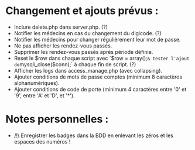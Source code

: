 # Changement et ajouts prévus :
- Inclure delete.php dans server.php. (?)
- Notifier les médecins en cas du changement du digicode. (?)
- Notifier les médecins pour changer régulièrement leur mot de passe.
- Ne pas afficher les rendez-vous passés.
- Supprimer les rendez-vous passés après période définie.
- Reset le $row dans chaque script avec `$row = array();` & tester l'ajout de `mysqli_close($conn);` à chaque fin de script. (?)
- Afficher les logs dans access_manage.php (avec collapsing).
- Ajouter conditions de mots de passe comptes (minimum 8 caractères alphanumériques).
- Ajouter conditions de code de porte (minimum 4 caractères entre '0' et '9', entre 'A' et 'D', et '*').

# Notes personnelles :
- <u>/!\\</u> Enregistrer les badges dans la BDD en enlevant les zéros et les espaces des numéros !
